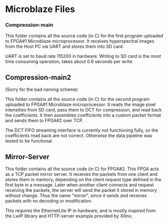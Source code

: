 # Microblaze Files

### Compression-main

This folder contains all the source code (in C) for the first program uploaded to FPGA#1 Microblaze microprocessor. It receives hyperspectral images from the Host PC via UART and stores them into SD card.



UART is set to baud rate 115200 in hardware. Writing to SD card is the most time consuming operation, takes about 0.8 seconds per write.

## Compression-main2

(Sorry for the bad naming scheme)

This folder contains all the source code (in C) for the second program uploaded to FPGA#1 Microblaze microprocessor. It reads the image pixel intensities from SD card, pass them to DCT for compression, and read back the coefficients. It then assembles coefficients into a custom packet format and sends them to FPGA#2 over TCP.

The DCT FIFO streaming interface is currently not functioning fully, so the coefficients read back are not correct. Otherwise the data pipeline was tested to be functional.

## Mirror-Server

This folder contains all the source code (in C) for FPGA#2. This FPGA acts as a TCP packet mirror server. It receives the packets from one client and stores them in memory, depending on the client request type defined in the first byte in a message. Later when another client connects and request receiving the packets, the server will send the packet it stored in memory without change. Thus the name "mirror", since it sends and receives packets with no decoding or modification.

This requires the EthernetLite IP in hardware, and is mostly inspired from the LwIP library and HTTP-server example provided by Xilinx. 

